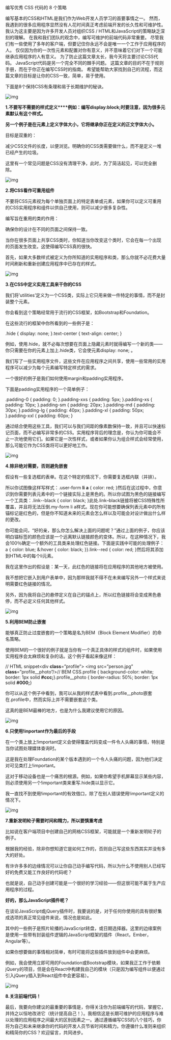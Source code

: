 编写优秀 CSS 代码的 8 个策略

编写基本的CSS和HTML是我们作为Web开发人员学习的首要事情之一。
然而，我遇到的很多应用程序显然没有人花时间真正考虑前端开发的长久性和可维护性。
我认为这主要是因为许多开发人员对组织CSS / HTML和JavaScript的策略缺乏深刻的理解。
在我和我们团队的观念中，编写可维护的前端代码非常重要。
尽管我们有一些使用了多年的客户端，但要记住你永远不会是唯一一个工作于应用程序的人。
仅仅因为你的一次性元素和配置对你有意义，并不意味着它们对下一个可能继承应用程序的人有意义。
为了防止这篇文章太长，我今天将主要讨论CSS代码。
JavaScript代码是另一个完全不同的棘手问题。
这篇文章的目的不在于规则手册，而在于你正在编写CSS时的指南。
希望能帮助大家找到自己的流程，而这篇文章的目标是让你的CSS一致，简单，易于使用。







下面是8个保持CSS有条理和易于长期维护的秘诀。

![img](https://static.52pojie.cn/static/image/hrline/1.gif)


**1.不要写不需要的样式定义****例如：编写display:block;时要注意，因为很多元素默认有这个样式。**

**另一个例子是在元素上定义字体大小，它将继承你正在定义的正文字体大小。**


目标是双重的：


减少CSS文件的长度，以便浏览。明确你的CSS类需要做什么，而不是定义一堆已经产生的垃圾。


这里有一个常见问题是CSS没有清理干净，此时，为了简洁起见，可以完全删除。



![img](https://static.52pojie.cn/static/image/hrline/1.gif)


**2.将CSS看作可重用组件**


不要将CSS元素视为每个单独页面上的特定表单或元素，如果你可以定义可重用的CSS实用程序和组件以供自己使用，则可以减少很多复杂性。


编写旨在重用的类的作用：


确保你的设计在不同的页面之间保持一致。


当你在很多页面上共享CSS类时，你知道当你改变这个类时，它会在每一个出现的页面发生改变。这使得编写CSS真的很快。


首先，如果大多数样式被定义为你所知道的实用程序和类，那么你就不必花费大量时间刷新和重新创建应用程序中已存在的样式。


![img](https://static.52pojie.cn/static/image/hrline/1.gif)


**3.在CSS中定义实用工具来干你的CSS**


我们将’utilities’定义为一个CSS类，实际上它只用来做一件特定的事情，而不是封装整个元素。


你会看到这个策略经常用于流行的CSS框架，如Bootstrap和Foundation。


在这些流行的框架中你所看到的一些例子是：


.hide { display: none; }.text-center { text-align: center; }


例如，使用.hide，就不必每次想要在页面上隐藏元素时就得编写一个新的类——你只需要在你的元素上加上.hide类，它会使元素display: none; 。


我们写了一些实用程序文件，这些文件在应用程序之间共享，使用一些常用的实用程序可以减少为每个元素编写特定样式的需求。


一个很好的例子是我们如何使用margin和padding实用程序。


下面是padding实用程序的一个简单例子：


.padding-0 { padding: 0; }.padding-xxs { padding: 5px; }.padding-xs { padding: 10px; }.padding-sm { padding: 20px; }.padding-md { padding: 30px; }.padding-lg { padding: 40px; }.padding-xl { padding: 50px; }.padding-xxl { padding: 60px; }


通过结合使用这些工具，我们可以与我们间距的像素数保持一致，并且可以快速标记页面，而不必编写非常多的CSS。实用程序背后的理念是，你认为你可能会不止一次地使用它们。如果它是一次性样式，或者如果你认为组合样式会经常使用，那么可能它作为CSS类将可以更好地工作。

![img](https://static.52pojie.cn/static/image/hrline/1.gif)


**4.除非绝对需要，否则避免嵌套**


假设有一些复选框的表单。在这个特定的情况下，你需要复选框内联（并排）。


所以你试图像这样写样式：.user-form **li** **a** { color: red; }然后在这过程中，你意识到你需要列表元素中的一个链接实际上是黑色的。所以你试图为黑色的链接编写一个工具类：.link--black { color: black; }此处.link–black链接将被CSS特殊性所覆盖，并且将无法压倒.my-form li a样式。现在你可能想要确保列表元素中的所有锚标记是红色的，但是你不知道未来的元素会怎么样以及可能会对设计做出什么样的更改。


你可能会问，“好的亲，那么你怎么解决上面的问题呢？”通过上面的例子，你应该明白锚标签的颜色应该是一个远离默认链接颜色的变体。所以，在这种情况下，我会100％确定一个额外的工具类来处理红色链接。下面是实践中可能的处理例子：a {   color: blue;  &:hover {    color: black;  }}.link--red { color: red; }然后将其添加到HTML中的每个li元素。


我在这里作出的假设是：某一天，此红色的链接将在应用程序的其他地方被使用。


我不想把它嵌入到用户表单中，因为那样我就不得不在未来编写另外一个样式来说明需要红色链接的情况。


另外，因为我将自己的悬停定义在自己的锚点上，所以红色链接将会变成黑色悬停，而不必定义任何其他样式。

![img](https://static.52pojie.cn/static/image/hrline/1.gif)


**5.利用BEM防止嵌套**


能够真正防止过度嵌套的一个策略是名为BEM（Block Element Modifier）的命名策略。


使用BEM的一个很好的例子就是当你有一个真正具体的样式的组件时，如果使用实用程序会太麻烦和复杂的话。这个例子看起来像这样：


// HTML snippet<div **class**=”profile”>  <img src=”person.jpg” **class**=”profile__photo”/></div>// BEM CSS.profile {  background-color: white;  border: 1px solid **#ccc;**}.profile__photo {  border-radius: 50%;  border: 1px solid **#000;**}


你可以从这个例子中看到，我可以从我的样式表中看到.profile__photo嵌套在.profile中，然而实际上并不需要嵌套这个类。


这真的是BEM最棒的地方，也是为什么我建议使用它的原因。


![img](https://static.52pojie.cn/static/image/hrline/1.gif)


**6.只使用!inportant作为最后的手段**


在一个类上放上!important定义会使得覆盖代码变成一件令人头痛的事情，特别是当你试图处理媒体查询时。


这是我在处理Foundation的某个版本遇到的一个令人头痛的问题，因为他们决定对可见类打上!important。


这对于移动设备也是一个痛苦的根源。例如，如果你希望手机屏幕显示某些内容，则必须使用另一个!important类来重写.hide类以显示它。


我一直找不到使用!important的有效借口，除了在别人错误使用!important定义的情况下。



![img](https://static.52pojie.cn/static/image/hrline/1.gif)


**7.重新发明轮子需要时间和精力，所以要慎重考虑**


比如说在客户端项目中创建自己的网格CSS框架，可能就是一个重新发明轮子的例子。


根据我的经验，除非你想知道它是如何工作的，否则自己写这些东西其实并没有多大的好处。


有许许多多的边缘情况可以让你自己动手编写代码，所以为什么不使用别人已经写好的免费又能工作良好的代码呢？


也就是说，自己动手创建可能是一个很好的学习经验——但这很可能不属于生产应用程序的过程。

**好的，那么JavaScript插件呢？**


在谈论JavaScript或jQuery插件时，我要说的是，对于任何你使用的具有很好集成选项的真正常见组件来说，情况也是如此。


其中的一些例子是照片轮播的JavaScript转盘，或日期选择器。这里的边缘案例是使用一些带有封装组件逻辑的JavaScript框架的插件（React，Ember，Angular等）。


如果你想要做的事情相对简单，有时可能将这些插件放到组件中会更麻烦。


例如，我会使用立即可用的Foundation或Bootstrap模块，如果我正工作于依赖jQuery的项目，但是会在React中构建我自己的模块（只是因为编写组件以便通过引入jQuery插入到React组件中会更容易）。


![img](https://static.52pojie.cn/static/image/hrline/3.gif)



**8.关注前端代码！**


最后，我要向你建议的最重要的事情是，你得关注你为前端编写的代码，掌握它，并持之以恒地改进它（统计提高自己！）。我相信这是长期可维护的应用程序与难以处理的应用程序之间最大的区别因素之一。通过遵循编写CSS的八个技巧，你将为自己和未来继承你的代码的开发人员节省时间和精力。你遵循什么准则来组织和精简你的CSS？欢迎留言，共同进步。